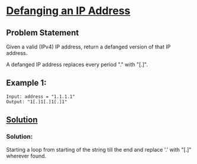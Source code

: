 # [Defanging an IP Address](https://leetcode.com/problems/defanging-an-ip-address/)
## Problem Statement
Given a valid (IPv4) IP address, return a defanged version of that IP address.

A defanged IP address replaces every period "." with "[.]".

## __Example 1:__
```
Input: address = "1.1.1.1"
Output: "1[.]1[.]1[.]1"

```

## [Solution](https://github.com/Adityathakur3029/CODING/blob/master/Sort%20Array%20By%20Parity/sol.cpp)

### Solution: 
Starting a loop from starting of the string till the end and replace '.' with "[.]" wherever found.